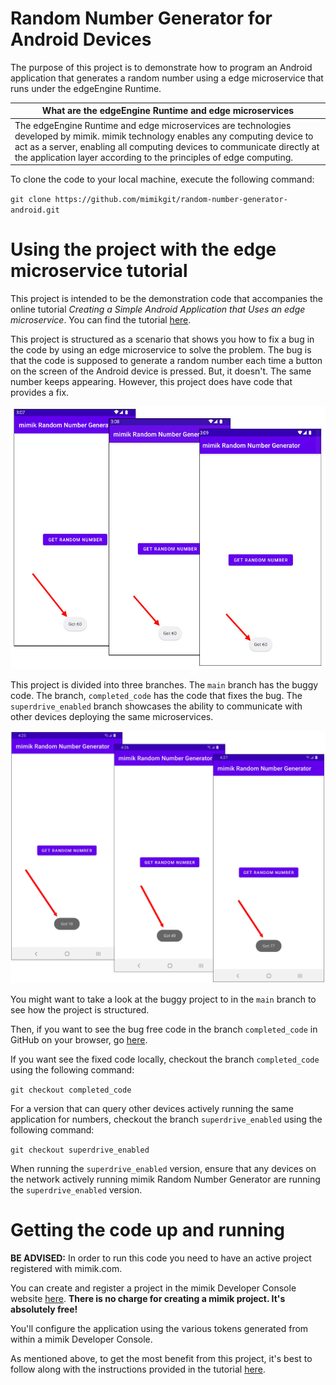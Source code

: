 # Random Number Generator for Android Devices
The purpose of this project is to demonstrate how to program an Android application that generates a random number using a edge microservice that runs under the edgeEngine Runtime.

|What are the edgeEngine Runtime and edge microservices|
|----|
|The edgeEngine Runtime and edge microservices are technologies developed by mimik. mimik technology enables any computing device to act as a server, enabling all computing devices to communicate directly at the application layer according to the principles of edge computing.|

To clone the code to your local machine, execute the following command:

`git clone https://github.com/mimikgit/random-number-generator-android.git`

# Using the project with the edge microservice tutorial

This project is intended to be the demonstration code that accompanies the online tutorial *Creating a Simple Android Application that Uses an edge microservice*. You can find the tutorial [here](http://TO_BE_PROVIDED.com).

This project is structured as a scenario that shows you how to fix a bug in the code by using an edge microservice to solve the problem. The bug is that the code is supposed to generate a random number each time a button on the screen of the Android device is pressed. But, it doesn't. The same number keeps appearing. However, this project does have code that provides a fix.

![buggy code](images/rangen-buggy-behavior.jpg)

This project is divided into three branches. The `main` branch has the buggy code. The branch, `completed_code` has the code that fixes the bug. The `superdrive_enabled` branch showcases the ability to communicate with other devices deploying the same microservices.

![buggy code](images/rangen-after-photos-01.jpg)

You might want to take a look at the buggy project to in the `main` branch to see how the project is structured.

Then, if you want to see the bug free code in the branch `completed_code` in GitHub on your browser, go [here](https://github.com/mimikgit/random-number-generator-android/tree/completed_code).

If you want see the fixed code locally, checkout the branch `completed_code` using the following command:

`git checkout completed_code`

For a version that can query other devices actively running the same application for numbers, checkout the branch `superdrive_enabled` using the following command:

`git checkout superdrive_enabled`

When running the `superdrive_enabled` version, ensure that any devices on the network actively running mimik Random Number Generator are running the `superdrive_enabled` version.  

# Getting the code up and running

**BE ADVISED:** In order to run this code you need to have an active project registered with mimik.com.

You can create and register a project in the mimik Developer Console website [here](https://developer.mimik.com/console). **There is no charge for creating a mimik project. It's absolutely free!**

You'll configure the application using the various tokens generated from within a mimik Developer Console.

As mentioned above, to get the most benefit from this project, it's best to follow along with the instructions provided in the tutorial [here](http://TO_BE_PROVIDED.com).

